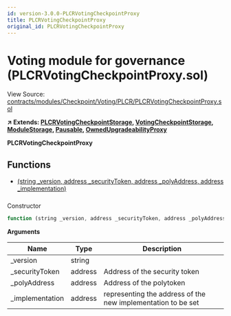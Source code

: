 ```yaml
---
id: version-3.0.0-PLCRVotingCheckpointProxy
title: PLCRVotingCheckpointProxy
original_id: PLCRVotingCheckpointProxy
---
```


# Voting module for governance (PLCRVotingCheckpointProxy.sol)

View Source: [contracts/modules/Checkpoint/Voting/PLCR/PLCRVotingCheckpointProxy.sol](../../contracts/modules/Checkpoint/Voting/PLCR/PLCRVotingCheckpointProxy.sol)

**↗ Extends: [PLCRVotingCheckpointStorage](PLCRVotingCheckpointStorage.md), [VotingCheckpointStorage](VotingCheckpointStorage.md), [ModuleStorage](ModuleStorage.md), [Pausable](Pausable.md), [OwnedUpgradeabilityProxy](OwnedUpgradeabilityProxy.md)**

**PLCRVotingCheckpointProxy**

## Functions

- [(string _version, address _securityToken, address _polyAddress, address _implementation)](#)

### 

Constructor

```js
function (string _version, address _securityToken, address _polyAddress, address _implementation) public nonpayable ModuleStorage 
```

**Arguments**

| Name        | Type           | Description  |
| ------------- |------------- | -----|
| _version | string |  | 
| _securityToken | address | Address of the security token | 
| _polyAddress | address | Address of the polytoken | 
| _implementation | address | representing the address of the new implementation to be set | 

